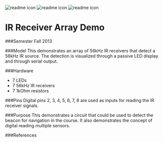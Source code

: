 ![readme icon](https://raw.github.com/TinkerUMD/TinkerUMD/master/icons/readme_icon_64x64.jpg)
![readme icon](https://raw.github.com/TinkerUMD/TinkerUMD/master/icons/arduino_icon_64x64.jpg)
![readme icon](https://raw.github.com/TinkerUMD/TinkerUMD/master/icons/led_icon_64x64.jpg)

IR Receiver Array Demo
==================
###Semester
Fall 2013

###Model
This demonstrates an array of 56kHz IR receivers that detect a 56kHz IR source.  The detection is visualized
through a passive LED display and through serial output.

###Hardware
* 7 LEDs
* 7 56kHz IR receivers
* 7 1kOhm resistors

###Pins
Digital pins 2, 3, 4, 5, 6, 7, 8 are used as inputs for reading the IR receiver signals.

###Purpose
This demonstrates a circuit that could be used to detect the beacon for navigation in the course.
It also demonstrates the concept of digital reading multiple sensors.

###References

